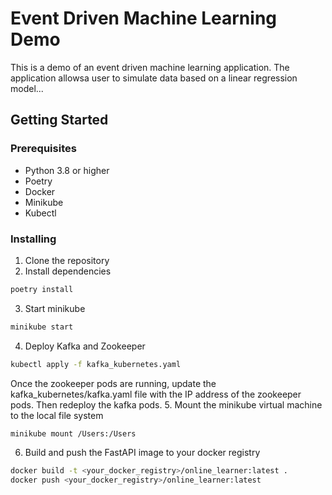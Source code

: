 # Event Driven Machine Learning Demo
This is a demo of an event driven machine learning application. The application allowsa user to simulate data based on a linear regression model...

## Getting Started
### Prerequisites
* Python 3.8 or higher
* Poetry
* Docker
* Minikube
* Kubectl

### Installing
1. Clone the repository
2. Install dependencies
```bash
poetry install
```
3. Start minikube
```bash
minikube start
```
4. Deploy  Kafka and Zookeeper
```bash
kubectl apply -f kafka_kubernetes.yaml
```
Once the zookeeper pods are running, update the kafka_kubernetes/kafka.yaml file with the IP address of the zookeeper pods. Then redeploy the kafka pods.
5. Mount the minikube virtual machine to the local file system
```bash
minikube mount /Users:/Users
```
6. Build and push the FastAPI image to your docker registry
```bash
docker build -t <your_docker_registry>/online_learner:latest .
docker push <your_docker_registry>/online_learner:latest
```
